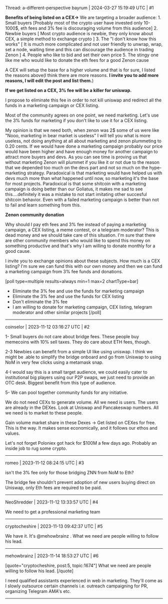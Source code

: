 Thread: a-different-perspective
bayrum | 2024-03-27 15:19:49 UTC | #1

**Benefits of being listed on a CEX->**
We are targeting a broader audience: 1. Small buyers [Probably most of the crypto user have invested only 
10-1000$, eth fees and 3% fee is discouraging volume from this audience]
                                                            2. Newbie buyers [ Most crypto audience is newbie, they only know about CEX, a simple method to exchange crypto ]
                                                            3. The "I don't know how this works" [ It is much more complicated and not user friendly to unwrap, wrap, set a node, waiting time and this can discourage the audience in trading Zenon ]
                                                            4. People who like to bid and set their own price 
                                                            5. The stingy one like me who would like to donate the eth fees for a good Zenon cause


A CEX will setup the base for a higher volume and that is for sure, I listed the reasons above(I think there are more reasons. **I invite you to add more reasons, I will edit the post and list them.**)

**If we get listed on a CEX, 3% fee will be a killer for uniswap.**

I propose to eliminate this fee in order to not kill uniswap and redirect all the funds in a marketing campaign or CEX listing.


Most of the community agrees on one point, we need marketing. Let's use the 3% funds for marketing if you don't like to use it for a CEX listing.

My opinion is that we need both, when zenon was 2$ some of us were like "Nooo, marketing in bear market is useless" I will tell you what is more useless, not doing anything at all about marketing and zenon plummeting to 0.20 cents. If we would have done a marketing campaign probably our price would have been higher and have enough money for another campaign to attract more buyers and devs. As you can see time is proving us that without marketing Zenon will plummet if you like it or not due to the reason that we depended too much on the devs part and not so much on the hype-marketing strategy. Paradoxical is that marketing would have helped us with devs much more than what happened until now, so marketing it's the base for most projects. Paradoxical is that some shitcoin with a marketing campaign is doing better than our Goliatus, it makes me sad to see this....definitely it was a mistake to not start imitating other succesful shitcoin behavior. Even with a failed marketing campaign is better than not to fail and learn something from this.

**Zenon community donation**

Why should I pay eth fees and 3% fee instead of paying a marketing campaign, a CEX listing, a meme contest, or a telegram moderator? This is dead money and we should take care of this situation. I'm sure that there are other community members who would like to spend this money on something productive and that's why I am willing to donate monthly for a good cause. 


I invite you to exchange opinions about these subjects.
How much is a CEX listing? I'm sure we can fund this with our own money and then we can fund a marketing campaign from 3% fee funds and donations.

[poll type=multiple results=always min=1 max=2 chartType=bar]
* Eliminate the 3% fee and use the funds for marketing campaign
* Eliminate the 3% fee and use the funds for CEX listing
* Don't eliminate the 3% fee
* I am willing to donate for marketing campaign, CEX listing, telegram moderator and other similar projects
[/poll]

-------------------------

coinselor | 2023-11-12 03:16:27 UTC | #2


1- Small buyers do not care about bridge fees. These people buy memecoins with 10% sell taxes. They do care about ETH fees, though.

2-3  Newbies can benefit from a simple UI like using uniswap. I think we might be .able to simplify the bridge onboard and go from Uniswap to using NoM in very few clicks using a metamask snap.

4-I would say this is a small target audience, we could easily cater to institutional big players using our P2P swaps, we just need to provide an OTC desk. Biggest benefit from this type of audience.

5- We can pool together community funds for any initiative. 

We do not need CEXs to generate volume. All we need is users. The users are already in the DEXes. Look at Uniswap and Pancakeswap numbers. All we need is to market to these people. 

Gain volume market share in these Dexes -> Get listed on CEXes for free. 
This is the way. It makes sense economically, and it follows our ethos and values.

Let's not forget Poloniex got hack for $100M a few days ago. Probably an inside job to rug some crypto.

-------------------------

romeo | 2023-11-12 08:24:15 UTC | #3

isn't the 3% fee only for those bridging ZNN from NoM to Eth?

The bridge fee shouldn't prevent adoption of new users buying direct on Uniswap, only Eth fees are required to be paid.

-------------------------

NeoShredder | 2023-11-12 13:33:57 UTC | #4

We need to get a professional marketing team

-------------------------

cryptocheshire | 2023-11-13 09:42:37 UTC | #5

We have it. It's @mehowbrainz . What we need are people willing to follow his lead.

-------------------------

mehowbrainz | 2023-11-14 18:53:27 UTC | #6

[quote="cryptocheshire, post:5, topic:1674"]
What we need are people willing to follow his lead.
[/quote]

I need qualified assistants experienced in web in marketing. They'll come as I slowly outsource certain channels i.e. outreach campaigning for PR, organizing Telegram AMA's etc.

-------------------------

